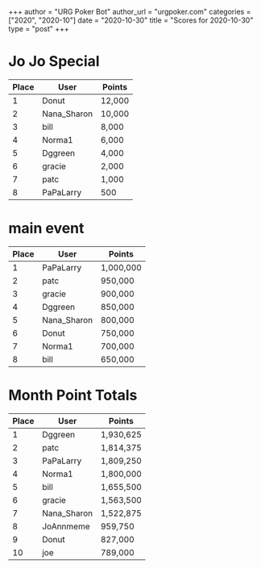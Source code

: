 +++
author = "URG Poker Bot"
author_url = "urgpoker.com"
categories = ["2020", "2020-10"]
date = "2020-10-30"
title = "Scores for 2020-10-30"
type = "post"
+++
# Jo Jo Special

| Place | User | Points |
|-------|------|--------|
| 1 | Donut | 12,000 |
| 2 | Nana_Sharon | 10,000 |
| 3 | bill | 8,000 |
| 4 | Norma1 | 6,000 |
| 5 | Dggreen | 4,000 |
| 6 | gracie | 2,000 |
| 7 | patc | 1,000 |
| 8 | PaPaLarry | 500 |

# main event

| Place | User | Points |
|-------|------|--------|
| 1 | PaPaLarry | 1,000,000 |
| 2 | patc | 950,000 |
| 3 | gracie | 900,000 |
| 4 | Dggreen | 850,000 |
| 5 | Nana_Sharon | 800,000 |
| 6 | Donut | 750,000 |
| 7 | Norma1 | 700,000 |
| 8 | bill | 650,000 |

# Month Point Totals

| Place | User | Points |
|-------|------|--------|
| 1 | Dggreen | 1,930,625 |
| 2 | patc | 1,814,375 |
| 3 | PaPaLarry | 1,809,250 |
| 4 | Norma1 | 1,800,000 |
| 5 | bill | 1,655,500 |
| 6 | gracie | 1,563,500 |
| 7 | Nana_Sharon | 1,522,875 |
| 8 | JoAnnmeme | 959,750 |
| 9 | Donut | 827,000 |
| 10 | joe | 789,000 |
